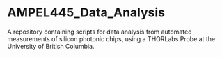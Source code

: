 # AMPEL445_Data_Analysis
A repository containing scripts for data analysis from automated measurements of silicon photonic chips, using a THORLabs Probe at the University of British Columbia.
